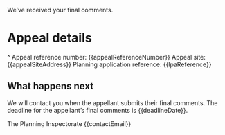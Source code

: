 We’ve received your final comments.

# Appeal details
^ Appeal reference number: {{appealReferenceNumber}}
Appeal site: {{appealSiteAddress}}
Planning application reference: {{lpaReference}}

## What happens next
We will contact you when the appellant submits their final comments. The deadline for the appellant’s final comments is {{deadlineDate}}.

The Planning Inspectorate
{{contactEmail}}
